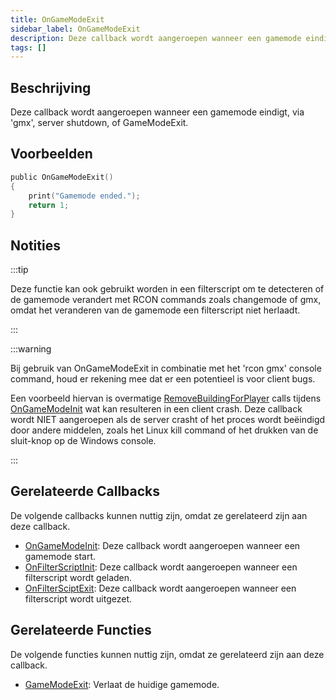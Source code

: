 ```yaml
---
title: OnGameModeExit
sidebar_label: OnGameModeExit
description: Deze callback wordt aangeroepen wanneer een gamemode eindigt via 'gmx', server shutdown, of GameModeExit.
tags: []
---
```


## Beschrijving

Deze callback wordt aangeroepen wanneer een gamemode eindigt, via 'gmx', server shutdown, of GameModeExit.

## Voorbeelden

```c
public OnGameModeExit()
{
    print("Gamemode ended.");
    return 1;
}
```

## Notities

:::tip

Deze functie kan ook gebruikt worden in een filterscript om te detecteren of de gamemode verandert met RCON commands zoals changemode of gmx, omdat het veranderen van de gamemode een filterscript niet herlaadt.

:::

:::warning

Bij gebruik van OnGameModeExit in combinatie met het 'rcon gmx' console command, houd er rekening mee dat er een potentieel is voor client bugs.

Een voorbeeld hiervan is overmatige [RemoveBuildingForPlayer](RemoveBuildingForPlayer) calls tijdens [OnGameModeInit](OnGameModeInit) wat kan resulteren in een client crash. Deze callback wordt NIET aangeroepen als de server crasht of het proces wordt beëindigd door andere middelen, zoals het Linux kill command of het drukken van de sluit-knop op de Windows console.

:::

## Gerelateerde Callbacks

De volgende callbacks kunnen nuttig zijn, omdat ze gerelateerd zijn aan deze callback.

- [OnGameModeInit](OnGameModeInit): Deze callback wordt aangeroepen wanneer een gamemode start.
- [OnFilterScriptInit](OnFilterScriptInit): Deze callback wordt aangeroepen wanneer een filterscript wordt geladen.
- [OnFilterSciptExit](OnFilterScriptExit): Deze callback wordt aangeroepen wanneer een filterscript wordt uitgezet.

## Gerelateerde Functies

De volgende functies kunnen nuttig zijn, omdat ze gerelateerd zijn aan deze callback.

- [GameModeExit](../functions/GameModeExit): Verlaat de huidige gamemode.

